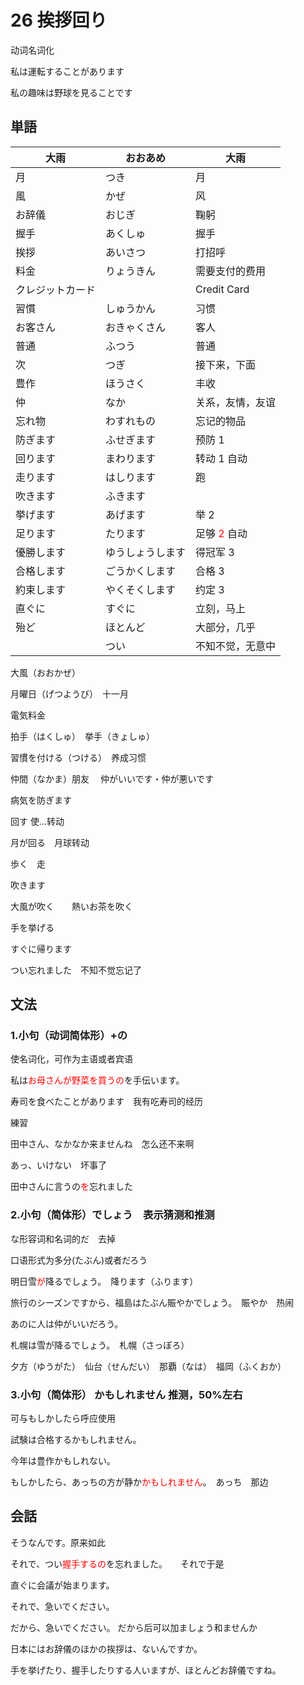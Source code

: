 # 26 挨拶回り

动词名词化

私は運転することがあります　

私の趣味は野球を見ることです

## 単語

| 大雨             | おおあめ         | 大雨                                 |
| ---------------- | ---------------- | ------------------------------------ |
| 月               | つき             | 月                                   |
| 風               | かぜ             | 风                                   |
| お辞儀           | おじぎ           | 鞠躬                                 |
| 握手             | あくしゅ         | 握手                                 |
| 挨拶             | あいさつ         | 打招呼                               |
| 料金             | りょうきん       | 需要支付的费用                       |
| クレジットカード |                  | Credit Card                          |
| 習慣             | しゅうかん       | 习惯                                 |
| お客さん         | おきゃくさん     | 客人                                 |
| 普通             | ふつう           | 普通                                 |
| 次               | つぎ             | 接下来，下面                         |
| 豊作             | ほうさく         | 丰收                                 |
| 仲               | なか             | 关系，友情，友谊                     |
| 忘れ物           | わすれもの       | 忘记的物品                           |
| 防ぎます         | ふせぎます       | 预防 1                               |
| 回ります         | まわります       | 转动 1 自动                          |
| 走ります         | はしります       | 跑                                   |
| 吹きます         | ふきます         |                                      |
| 挙げます         | あげます         | 举 2                                 |
| 足ります         | たります         | 足够 <font color="red">2</font> 自动 |
| 優勝します       | ゆうしょうします | 得冠军 3                             |
| 合格します       | ごうかくします   | 合格 3                               |
| 約束します       | やくそくします   | 约定 3                               |
| 直ぐに           | すぐに           | 立刻，马上                           |
| 殆ど             | ほとんど         | 大部分，几乎                         |
|                  | つい             | 不知不觉，无意中                     |

大風（おおかぜ）

月曜日（げつようび）　十一月

電気料金

拍手（はくしゅ）　挙手（きょしゅ）

習慣を付ける（つける）　养成习惯

仲間（なかま）朋友 　仲がいいです・仲が悪いです

病気を防ぎます

回す 使...转动

月が回る　月球转动

歩く　走

吹きます　

大風が吹く　　熱いお茶を吹く

手を挙げる

すぐに帰ります

つい忘れました　不知不觉忘记了

## 文法

### 1.小句（动词简体形）+の　

使名词化，可作为主语或者宾语

私は<font color="red">お母さんが野菜を買うの</font>を手伝います。

寿司を食べたことがあります　我有吃寿司的经历

練習

田中さん、なかなか来ませんね　怎么还不来啊

あっ、いけない　坏事了

田中さんに言うの<font color="red">を</font>忘れました

### 2.小句（简体形）でしょう　表示猜测和推测

な形容词和名词的だ　去掉

口语形式为多分(たぶん)或者だろう

明日雪<font color="red">が</font>降るでしょう。　降ります（ふります）

旅行のシーズンですから、福島はたぶん賑やかでしょう。　賑やか　热闹

あのに人は仲がいいだろう。

札幌は雪が降るでしょう。　札幌（さっぽろ）

夕方（ゆうがた）　仙台（せんだい）　那覇（なは）　福岡（ふくおか）

### 3.小句（简体形） かもしれません 推测，50%左右

可与もしかしたら呼应使用

試験は合格するかもしれません。

今年は豊作かもしれない。

もしかしたら、あっちの方が静か<font color="red">かもしれません</font>。　あっち　那边



## 会話

そうなんです。原来如此

それで、つい<font color="red">握手するの</font>を忘れました。　　それで于是　

直ぐに会議が始まります。

それで、急いでください。

だから、急いでください。  だから后可以加ましょう和ませんか

日本にはお辞儀のほかの挨拶は、ないんですか。

手を挙げたり、握手したりする人いますが、ほとんどお辞儀ですね。

